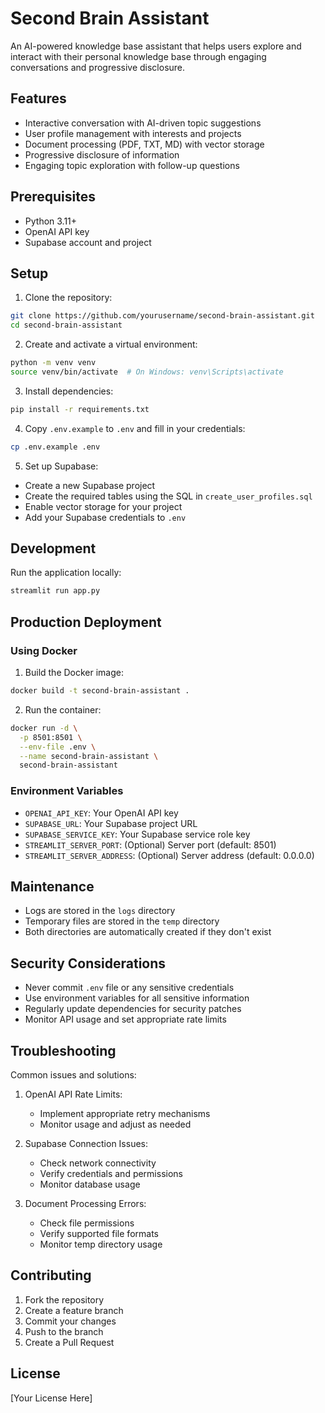 # Second Brain Assistant

An AI-powered knowledge base assistant that helps users explore and interact with their personal knowledge base through engaging conversations and progressive disclosure.

## Features

- Interactive conversation with AI-driven topic suggestions
- User profile management with interests and projects
- Document processing (PDF, TXT, MD) with vector storage
- Progressive disclosure of information
- Engaging topic exploration with follow-up questions

## Prerequisites

- Python 3.11+
- OpenAI API key
- Supabase account and project

## Setup

1. Clone the repository:
```bash
git clone https://github.com/yourusername/second-brain-assistant.git
cd second-brain-assistant
```

2. Create and activate a virtual environment:
```bash
python -m venv venv
source venv/bin/activate  # On Windows: venv\Scripts\activate
```

3. Install dependencies:
```bash
pip install -r requirements.txt
```

4. Copy `.env.example` to `.env` and fill in your credentials:
```bash
cp .env.example .env
```

5. Set up Supabase:
- Create a new Supabase project
- Create the required tables using the SQL in `create_user_profiles.sql`
- Enable vector storage for your project
- Add your Supabase credentials to `.env`

## Development

Run the application locally:
```bash
streamlit run app.py
```

## Production Deployment

### Using Docker

1. Build the Docker image:
```bash
docker build -t second-brain-assistant .
```

2. Run the container:
```bash
docker run -d \
  -p 8501:8501 \
  --env-file .env \
  --name second-brain-assistant \
  second-brain-assistant
```

### Environment Variables

- `OPENAI_API_KEY`: Your OpenAI API key
- `SUPABASE_URL`: Your Supabase project URL
- `SUPABASE_SERVICE_KEY`: Your Supabase service role key
- `STREAMLIT_SERVER_PORT`: (Optional) Server port (default: 8501)
- `STREAMLIT_SERVER_ADDRESS`: (Optional) Server address (default: 0.0.0.0)

## Maintenance

- Logs are stored in the `logs` directory
- Temporary files are stored in the `temp` directory
- Both directories are automatically created if they don't exist

## Security Considerations

- Never commit `.env` file or any sensitive credentials
- Use environment variables for all sensitive information
- Regularly update dependencies for security patches
- Monitor API usage and set appropriate rate limits

## Troubleshooting

Common issues and solutions:

1. OpenAI API Rate Limits:
   - Implement appropriate retry mechanisms
   - Monitor usage and adjust as needed

2. Supabase Connection Issues:
   - Check network connectivity
   - Verify credentials and permissions
   - Monitor database usage

3. Document Processing Errors:
   - Check file permissions
   - Verify supported file formats
   - Monitor temp directory usage

## Contributing

1. Fork the repository
2. Create a feature branch
3. Commit your changes
4. Push to the branch
5. Create a Pull Request

## License

[Your License Here] 